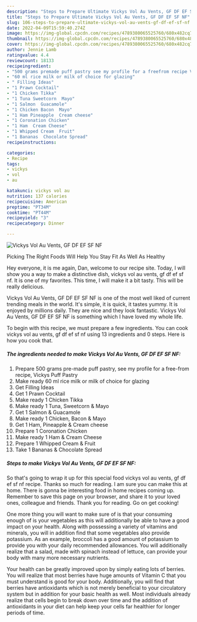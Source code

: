 ```yaml
---
description: "Steps to Prepare Ultimate Vickys Vol Au Vents, GF DF EF SF NF"
title: "Steps to Prepare Ultimate Vickys Vol Au Vents, GF DF EF SF NF"
slug: 106-steps-to-prepare-ultimate-vickys-vol-au-vents-gf-df-ef-sf-nf
date: 2022-04-09T15:59:40.274Z
image: https://img-global.cpcdn.com/recipes/4789380065525760/680x482cq70/vickys-vol-au-vents-gf-df-ef-sf-nf-recipe-main-photo.jpg
thumbnail: https://img-global.cpcdn.com/recipes/4789380065525760/680x482cq70/vickys-vol-au-vents-gf-df-ef-sf-nf-recipe-main-photo.jpg
cover: https://img-global.cpcdn.com/recipes/4789380065525760/680x482cq70/vickys-vol-au-vents-gf-df-ef-sf-nf-recipe-main-photo.jpg
author: Jennie Lamb
ratingvalue: 4.4
reviewcount: 18133
recipeingredient:
- "500 grams premade puff pastry see my profile for a freefrom recipe Vickys Puff Pastry"
- "60 ml rice milk or milk of choice for glazing"
- " Filling Ideas"
- "1 Prawn Cocktail"
- "1 Chicken Tikka"
- "1 Tuna Sweetcorn  Mayo"
- "1 Salmon  Guacamole"
- "1 Chicken Bacon  Mayo"
- "1 Ham Pineapple  Cream cheese"
- "1 Coronation Chicken"
- "1 Ham  Cream Cheese"
- "1 Whipped Cream  Fruit"
- "1 Bananas  Chocolate Spread"
recipeinstructions:

categories:
- Recipe
tags:
- vickys
- vol
- au

katakunci: vickys vol au 
nutrition: 137 calories
recipecuisine: American
preptime: "PT34M"
cooktime: "PT44M"
recipeyield: "3"
recipecategory: Dinner

---
```



![Vickys Vol Au Vents, GF DF EF SF NF](https://img-global.cpcdn.com/recipes/4789380065525760/680x482cq70/vickys-vol-au-vents-gf-df-ef-sf-nf-recipe-main-photo.jpg)

Picking The Right Foods Will Help You Stay Fit As Well As Healthy

Hey everyone, it is me again, Dan, welcome to our recipe site. Today, I will show you a way to make a distinctive dish, vickys vol au vents, gf df ef sf nf. It is one of my favorites. This time, I will make it a bit tasty. This will be really delicious.



Vickys Vol Au Vents, GF DF EF SF NF is one of the most well liked of current trending meals in the world. It's simple, it is quick, it tastes yummy. It is enjoyed by millions daily. They are nice and they look fantastic. Vickys Vol Au Vents, GF DF EF SF NF is something which I have loved my whole life.


To begin with this recipe, we must prepare a few ingredients. You can cook vickys vol au vents, gf df ef sf nf using 13 ingredients and 0 steps. Here is how you cook that.

<!--inarticleads1-->

##### The ingredients needed to make Vickys Vol Au Vents, GF DF EF SF NF:

1. Prepare 500 grams pre-made puff pastry, see my profile for a free-from recipe, Vickys Puff Pastry
1. Make ready 60 ml rice milk or milk of choice for glazing
1. Get  Filling Ideas
1. Get 1 Prawn Cocktail
1. Make ready 1 Chicken Tikka
1. Make ready 1 Tuna, Sweetcorn &amp; Mayo
1. Get 1 Salmon &amp; Guacamole
1. Make ready 1 Chicken, Bacon &amp; Mayo
1. Get 1 Ham, Pineapple &amp; Cream cheese
1. Prepare 1 Coronation Chicken
1. Make ready 1 Ham &amp; Cream Cheese
1. Prepare 1 Whipped Cream &amp; Fruit
1. Take 1 Bananas &amp; Chocolate Spread




<!--inarticleads2-->

##### Steps to make Vickys Vol Au Vents, GF DF EF SF NF:





So that's going to wrap it up for this special food vickys vol au vents, gf df ef sf nf recipe. Thanks so much for reading. I am sure you can make this at home. There is gonna be interesting food in home recipes coming up. Remember to save this page on your browser, and share it to your loved ones, colleague and friends. Thank you for reading. Go on get cooking!

One more thing you will want to make sure of is that your consuming enough of is your vegetables as this will additionally be able to have a good impact on your health. Along with possessing a variety of vitamins and minerals, you will in addition find that some vegetables also provide potassium. As an example, broccoli has a good amount of potassium to provide you with your daily recommended allowances. You will additionally realize that a salad, made with spinach instead of lettuce, can provide your body with many more necessary nutrients.

Your health can be greatly improved upon by simply eating lots of berries. You will realize that most berries have huge amounts of Vitamin C that you must understand is good for your body. Additionally, you will find that berries have antioxidants which is not merely beneficial to your circulatory system but in addition for your basic health as well. Most individuals already realize that cells begin to break down over time and the addition of antioxidants in your diet can help keep your cells far healthier for longer periods of time.
